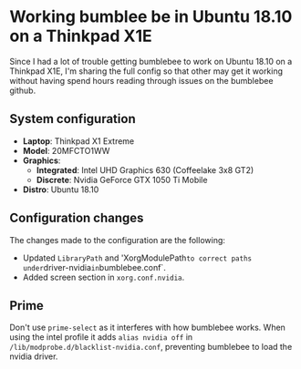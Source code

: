 # Working bumblee be in Ubuntu 18.10 on a Thinkpad X1E

Since I had a lot of trouble getting bumblebee to work on Ubuntu 18.10 on a Thinkpad X1E, I'm sharing the full config so that
other may get it working without having spend hours reading through issues on the bumblebee github.

## System configuration

- **Laptop**: Thinkpad X1 Extreme
- **Model**: 20MFCTO1WW
- **Graphics**:
  - **Integrated**: Intel UHD Graphics 630 (Coffeelake 3x8 GT2)
  - **Discrete**: Nvidia GeForce GTX 1050 Ti Mobile
- **Distro**: Ubuntu 18.10

## Configuration changes

The changes made to the configuration are the following:

- Updated `LibraryPath` and 'XorgModulePath` to correct paths under `driver-nvidia` in `bumblebee.conf`.
- Added screen section in `xorg.conf.nvidia`.

## Prime

Don't use `prime-select` as it interferes with how bumblebee works. When using the 
intel profile it adds `alias nvidia off` in `/lib/modprobe.d/blacklist-nvidia.conf`, preventing 
bumblebee to load the nvidia driver.
